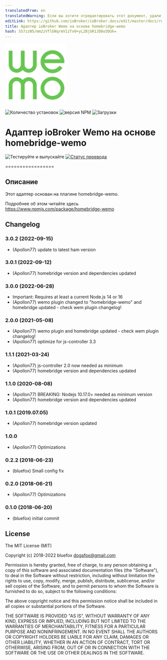 ```yaml
---
translatedFrom: en
translatedWarning: Если вы хотите отредактировать этот документ, удалите поле «translatedFrom», в противном случае этот документ будет снова автоматически переведен
editLink: https://github.com/ioBroker/ioBroker.docs/edit/master/docs/ru/adapterref/iobroker.ham-wemo/README.md
title: Адаптер ioBroker Wemo на основе homebridge-wemo
hash: S57zzN5/mm2zVflGNqrmV1zTx0+yL2BjGR1JD8o5DUk=
---
```

![Логотип](../../../en/adapterref/iobroker.ham-wemo/admin/ham-wemo.png)

![Количество установок](http://iobroker.live/badges/ham-wemo-stable.svg)
![версия NPM](http://img.shields.io/npm/v/iobroker.ham-wemo.svg)
![Загрузки](https://img.shields.io/npm/dm/iobroker.ham-wemo.svg)

# Адаптер ioBroker Wemo на основе homebridge-wemo
![Тестируйте и выпускайте](https://github.com/ioBroker/iobroker.ham-wemo/workflows/Test%20and%20Release/badge.svg) [![Статус перевода](https://weblate.iobroker.net/widgets/adapters/-/ham-wemo/svg-badge.svg)](https://weblate.iobroker.net/engage/adapters/?utm_source=widget)

=================

## Описание
Этот адаптер основан на плагине homebridge-wemo.

Подробнее об этом читайте здесь https://www.npmjs.com/package/homebridge-wemo

## Changelog
### 3.0.2 (2022-09-15)
* (Apollon77) update to latest ham version

### 3.0.1 (2022-09-12)
* (Apollon77) homebridge version and dependencies updated

### 3.0.0 (2022-06-28)
* Important: Requires at least a current Node.js 14 or 16
* (Apollon77) wemo plugin changed to "homebridge-wemo" and homebridge updated - check wem plugin changelog!

### 2.0.0 (2021-05-08)
* (Apollon77) wemo plugin and homebridge updated - check wem plugin changelog!
* (Apollon77) optimize for js-controller 3.3

### 1.1.1 (2021-03-24)
* (Apollon77) js-controller 2.0 now needed as minimum
* (Apollon77) homebridge version and dependencies updated

### 1.1.0 (2020-08-08)
* (Apollon77) BREAKING: Nodejs 10.17.0+ needed as minimum version
* (Apollon77) homebridge version and dependencies updated

### 1.0.1 (2019.07.05)
* (Apollon77) homebridge version updated

### 1.0.0
* (Apollon77) Optimizations

### 0.2.2 (2018-06-23)
* (bluefox) Small config fix

### 0.2.0 (2018-06-21)
* (Apollon77) Optimizations

### 0.1.0 (2018-06-20)
* (bluefox) initial commit

## License
The MIT License (MIT)

Copyright (c) 2018-2022 bluefox <dogafox@gmail.com>

Permission is hereby granted, free of charge, to any person obtaining a copy
of this software and associated documentation files (the "Software"), to deal
in the Software without restriction, including without limitation the rights
to use, copy, modify, merge, publish, distribute, sublicense, and/or sell
copies of the Software, and to permit persons to whom the Software is
furnished to do so, subject to the following conditions:

The above copyright notice and this permission notice shall be included in
all copies or substantial portions of the Software.

THE SOFTWARE IS PROVIDED "AS IS", WITHOUT WARRANTY OF ANY KIND, EXPRESS OR
IMPLIED, INCLUDING BUT NOT LIMITED TO THE WARRANTIES OF MERCHANTABILITY,
FITNESS FOR A PARTICULAR PURPOSE AND NONINFRINGEMENT. IN NO EVENT SHALL THE
AUTHORS OR COPYRIGHT HOLDERS BE LIABLE FOR ANY CLAIM, DAMAGES OR OTHER
LIABILITY, WHETHER IN AN ACTION OF CONTRACT, TORT OR OTHERWISE, ARISING FROM,
OUT OF OR IN CONNECTION WITH THE SOFTWARE OR THE USE OR OTHER DEALINGS IN
THE SOFTWARE.
